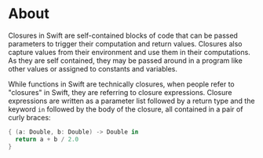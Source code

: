 # About

Closures in Swift are self-contained blocks of code that can be passed parameters to trigger their computation and return values. Closures also capture values from their environment and use them in their computations. As they are self contained, they may be passed around in a program like other values or assigned to constants and variables.

While functions in Swift are technically closures, when people refer to "closures" in Swift, they are referring to closure expressions. Closure expressions are written as a parameter list followed by a return type and the keyword `in` followed by the body of the closure, all contained in a pair of curly braces:

```swift
{ (a: Double, b: Double) -> Double in
  return a + b / 2.0
}
```
